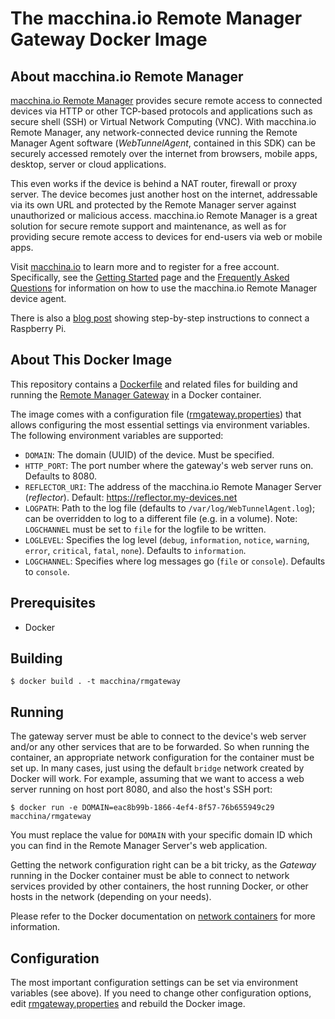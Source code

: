 # The macchina.io Remote Manager Gateway Docker Image

## About macchina.io Remote Manager

[macchina.io Remote Manager](https://macchina.io) provides secure remote access to connected devices
via HTTP or other TCP-based protocols and applications such as secure shell (SSH) or
Virtual Network Computing (VNC). With macchina.io Remote Manager, any network-connected device
running the Remote Manager Agent software (*WebTunnelAgent*, contained in this SDK)
can be securely accessed remotely over the internet from browsers, mobile apps, desktop,
server or cloud applications.

This even works if the device is behind a NAT router, firewall or proxy server.
The device becomes just another host on the internet, addressable via its own URL and
protected by the Remote Manager server against unauthorized or malicious access.
macchina.io Remote Manager is a great solution for secure remote support and maintenance,
as well as for providing secure remote access to devices for end-users via web or
mobile apps.

Visit [macchina.io](https://macchina.io/remote.html) to learn more and to register for a free account.
Specifically, see the [Getting Started](https://macchina.io/remote_signup.html) page and the
[Frequently Asked Questions](https://macchina.io/remote_faq.html) for
information on how to use the macchina.io Remote Manager device agent.

There is also a [blog post](https://macchina.io/blog/?p=257) showing step-by-step instructions to connect a Raspberry Pi.

## About This Docker Image

This repository contains a [Dockerfile](Dockerfile) and related files for building and running
the [Remote Manager Gateway](https://github.com/my-devices/gateway) in a Docker container.

The image comes with a configuration file ([rmgateway.properties](rmgateway.properties)) that allows
configuring the most essential settings via environment variables.
The following environment variables are supported:

  - `DOMAIN`: The domain (UUID) of the device. Must be specified.
  - `HTTP_PORT`: The port number where the gateway's web server runs on. Defaults to 8080.
  - `REFLECTOR_URI`: The address of the macchina.io Remote Manager Server (*reflector*).
    Default: https://reflector.my-devices.net
  - `LOGPATH`: Path to the log file (defaults to `/var/log/WebTunnelAgent.log`); can be
    overridden to log to a different file (e.g. in a volume). Note: `LOGCHANNEL` must
    be set to `file` for the logfile to be written.
  - `LOGLEVEL`: Specifies the log level (`debug`, `information`, `notice`, `warning`,
    `error`, `critical`, `fatal`, `none`). Defaults to `information`.
  - `LOGCHANNEL`: Specifies where log messages go (`file` or `console`). Defaults to `console`.

## Prerequisites

  - Docker

## Building

```
$ docker build . -t macchina/rmgateway
```

## Running

The gateway server must be able to connect to the device's web server and/or any other services
that are to be forwarded. So when running the container, an appropriate network configuration
for the container must be set up. In many cases, just using the default `bridge` network
created by Docker will work. For example, assuming that we want to access a web server
running on host port 8080, and also the host's SSH port:

```
$ docker run -e DOMAIN=eac8b99b-1866-4ef4-8f57-76b655949c29 macchina/rmgateway
```

You must replace the value for `DOMAIN` with your specific domain ID which you can
find in the Remote Manager Server's web application.

Getting the network configuration right can be a bit tricky, as the *Gateway* running in
the Docker container must be able to connect to network services provided by other containers,
the host running Docker, or other hosts in the network (depending on your needs).

Please refer to the Docker documentation on [network containers](https://docs.docker.com/engine/tutorials/networkingcontainers/)
for more information.


## Configuration

The most important configuration settings can be set via environment variables (see above).
If you need to change other configuration options, edit [rmgateway.properties](rmgateway.properties)
and rebuild the Docker image.
